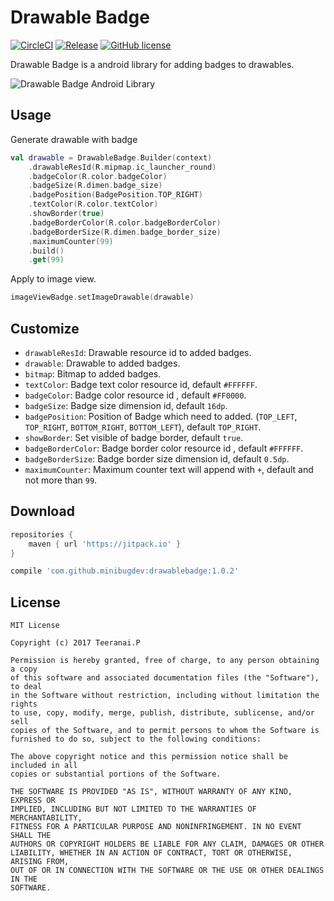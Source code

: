 # Drawable Badge
[![CircleCI](https://circleci.com/gh/minibugdev/DrawableBadge.svg?style=shield)](https://circleci.com/gh/minibugdev/DrawableBadge)
[![Release](https://jitpack.io/v/minibugdev/DrawableBadge.svg)](https://jitpack.io/#minibugdev/DrawableBadge/1.0.2)
[![GitHub license](https://img.shields.io/badge/license-MIT-blue.svg)](https://raw.githubusercontent.com/minibugdev/DrawableBadge/master/LICENSE)

Drawable Badge is a android library for adding badges to drawables.

![Drawable Badge Android Library](https://github.com/minibugdev/DrawableBadge/blob/master/screenshot.png?raw=true)

## Usage
Generate drawable with badge
``` kotlin
val drawable = DrawableBadge.Builder(context)
    .drawableResId(R.mipmap.ic_launcher_round)
    .badgeColor(R.color.badgeColor)
    .badgeSize(R.dimen.badge_size)
    .badgePosition(BadgePosition.TOP_RIGHT)
    .textColor(R.color.textColor)
    .showBorder(true)
    .badgeBorderColor(R.color.badgeBorderColor)
    .badgeBorderSize(R.dimen.badge_border_size)
    .maximumCounter(99)
    .build()
    .get(99)
```
Apply to image view.
``` kotlin
imageViewBadge.setImageDrawable(drawable)
```

## Customize
- `drawableResId`: Drawable resource id to added badges.
- `drawable`: Drawable to added badges.
- `bitmap`: Bitmap to added badges.
- `textColor`: Badge text color resource id, default `#FFFFFF`.
- `badgeColor`: Badge color resource id , default `#FF0000`.
- `badgeSize`: Badge size dimension id, default `16dp`.
- `badgePosition`: Position of Badge which need to added. (`TOP_LEFT`, `TOP_RIGHT`, `BOTTOM_RIGHT`, `BOTTOM_LEFT`), default `TOP_RIGHT`.
- `showBorder`: Set visible of badge border, default `true`.
- `badgeBorderColor`: Badge border color resource id , default `#FFFFFF`.
- `badgeBorderSize`: Badge border size dimension id, default `0.5dp`.
- `maximumCounter`: Maximum counter text will append with `+`, default and not more than `99`.

## Download
``` groovy
repositories {
    maven { url 'https://jitpack.io' }
}
```

``` groovy
compile 'com.github.minibugdev:drawablebadge:1.0.2'
```


## License
```
MIT License

Copyright (c) 2017 Teeranai.P

Permission is hereby granted, free of charge, to any person obtaining a copy
of this software and associated documentation files (the "Software"), to deal
in the Software without restriction, including without limitation the rights
to use, copy, modify, merge, publish, distribute, sublicense, and/or sell
copies of the Software, and to permit persons to whom the Software is
furnished to do so, subject to the following conditions:

The above copyright notice and this permission notice shall be included in all
copies or substantial portions of the Software.

THE SOFTWARE IS PROVIDED "AS IS", WITHOUT WARRANTY OF ANY KIND, EXPRESS OR
IMPLIED, INCLUDING BUT NOT LIMITED TO THE WARRANTIES OF MERCHANTABILITY,
FITNESS FOR A PARTICULAR PURPOSE AND NONINFRINGEMENT. IN NO EVENT SHALL THE
AUTHORS OR COPYRIGHT HOLDERS BE LIABLE FOR ANY CLAIM, DAMAGES OR OTHER
LIABILITY, WHETHER IN AN ACTION OF CONTRACT, TORT OR OTHERWISE, ARISING FROM,
OUT OF OR IN CONNECTION WITH THE SOFTWARE OR THE USE OR OTHER DEALINGS IN THE
SOFTWARE.
```
